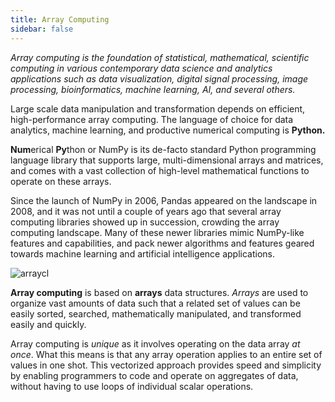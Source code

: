 ```yaml
---
title: Array Computing
sidebar: false
---
```


*Array computing is the foundation of statistical, mathematical, scientific computing in various contemporary data science and analytics applications such as data visualization, digital signal processing, image processing, bioinformatics, machine learning, AI, and several others.*

Large scale data manipulation and transformation depends on efficient, high-performance array computing. The language of choice for data analytics, machine learning, and productive numerical computing is **Python.**

**Num**erical **Py**thon or NumPy is its de-facto standard Python programming language library that supports large, multi-dimensional arrays and matrices, and comes with a vast collection of high-level mathematical functions to operate on these arrays.

Since the launch of NumPy in 2006, Pandas appeared on the landscape in 2008, and it was not until a couple of years ago that several array computing libraries showed up in succession, crowding the array computing landscape. Many of these newer libraries mimic NumPy-like features and capabilities, and pack newer algorithms and features geared towards machine learning and artificial intelligence applications.

<img
  src="/images/content_images/array_c_landscape.png"
  alt="arraycl"
  title="Array Computing Landscape" />

**Array computing** is based on **arrays** data structures. *Arrays* are used to organize vast amounts of data such that a related set of values can be easily sorted, searched, mathematically manipulated, and transformed easily and quickly.

Array computing is *unique* as it involves operating on the data array *at once*. What this means is that any array operation applies to an entire set of values in one shot. This vectorized approach provides speed and simplicity by enabling programmers to code and operate on aggregates of data, without having to use loops of individual scalar operations.
